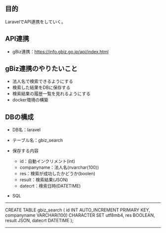 ## 目的

LaravelでAPI連携をしていく。

## API連携

- gBiz連携：https://info.gbiz.go.jp/api/index.html

## gBiz連携のやりたいこと

- 法人名で検索できるようにする
- 検索した結果をDBに保存する
- 検索結果の履歴一覧を見れるようにする
- docker環境の構築

## DBの構成

- DB名：laravel
- テーブル名：gbiz_search
- 保存する内容
    - id：自動インクリメント(int)
    - companyname：法人名(nvarchar(100))
    - res：検索が成功したかどうか(boolen)
    - result：検索結果(JSON)
    - datecrt：検索日時(DATETIME)

- SQL
***
CREATE TABLE gbiz_search (
    id INT AUTO_INCREMENT PRIMARY KEY,
    companyname VARCHAR(100) CHARACTER SET utf8mb4,
    res BOOLEAN,
    result JSON,
    datecrt DATETIME
);
***